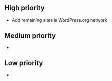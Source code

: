 ## High priority
* Add remaining sites in WordPress.org network


## Medium priority
*


## Low priority
*
